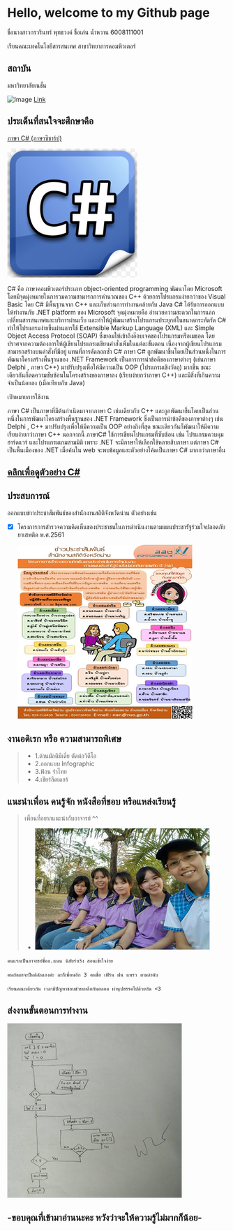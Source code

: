 # Hello, welcome to my Github page 

ชื่อนางสาวกรวรินทร์ พุทธวงค์ ชื่อเล่น น้ำหวาน 6008111001

เรียนคณะเทคโนโลยีสารสนเทศ สาขาวิทยาการคอมพิวเตอร์

## สถาบัน


มหาวิทยาลัยเนชั่น 



![Image](https://raw.githubusercontent.com/thaiall/programming-page/master/Nation_University_Logo.png)
[Link](http://www.nation.ac.th)






## ประเด็นที่สนใจจะศึกษาคือ



[ภาษา C#  (ภาษาซีชาร์ป) ](http://marcuscode.com/lang/csharp)


![Image](https://raw.githubusercontent.com/Kronwarin/my-work-program/master/Untitled333.jpg)


C# คือ ภาษาคอมพิวเตอร์ประเภท  object-oriented programming พัฒนาโดย  Microsoft โดยมีจุดมุ่งหมายในการวมความสามารถการคำนวณของ C++ ด้วยการโปรแกรมง่ายกว่าของ Visual Basic โดย C# มีพื้นฐานจาก C++ และเก็บส่วนการทำงานคล้ายกับ Java 
     C# ได้รับการออกแบบให้ทำงานกับ .NET platform ของ Microsoft จุดมุ่งหมายคือ อำนวยความสะดวกในการแลกเปลี่ยนสารสนเทศและบริการผ่านเว็บ และทำให้ผู้พัฒนาสร้างโปรแกรมประยุกต์ในขนาดกระทัดรัด C# ทำให้โปรแกรมง่ายขึ้นผ่านการใช้ Extensible Markup Language (XML) และ Simple Object Access Protocol (SOAP) ซึ่งยอมให้เข้าถึงอ๊อบเจคของโปรแกรมหรือเมธอด โดยปราศจากความต้องการให้ผู้เขียนโปรแกรมเขียนคำสั่งเพิ่มในแต่ละขั้นตอน เนื่องจากผู้เขียนโปรแกรมสามารถสร้างบนคำสั่งที่มีอยู่ แทนที่การคัดลอกซ้ำ C#  ภาษา C# ถูกพัฒนาขึ้นโดยเป็นส่วนหนึ่งในการพัฒนาโครงสร้างพื้นฐานของ .NET Framework เป็นการการนำข้อดีของภาษาต่างๆ (เช่นภาษา Delphi , ภาษา C++) มาปรับปรุงเพื่อให้มีความเป็น OOP (โปรแกรมเชิงวัตถุ) มากขึ้น ขณะเดียวกันก็ลดความซับซ้อนในโครงสร้างของภาษาลง (เรียบง่ายกว่าภาษา C++) และมีสิ่งที่เกินความจำเป็นน้อยลง (เมื่อเทียบกับ Java)
     
     
เป้าหมายการใช้งาน

ภาษา C# เป็นภาษาที่มีต้นกำเนิดมาจากภาษา C เช่นเดียวกับ C++ และถูกพัฒนาขึ้นโดยเป็นส่วนหนึ่งในการพัฒนาโครงสร้างพื้นฐานของ .NET Framework ซึ่งเป็นการนำข้อดีของภาษาต่างๆ เช่น Delphi , C++ มาปรับปรุงเพื่อให้มีความเป็น OOP อย่างถึงที่สุด ขณะเดียวกันก็พัฒนาให้มีความเรียบง่ายกว่าภาษา C++ นอกจากนี้ ภาษาC# ใช้การเขียนโปรแกรมที่ซับซ้อน เช่น โปรแกรมควบคุมฮาร์ดแวร์ และโปรแกรมเกมสามมิติ เพราะ .NET จะมีภาษาให้เลือกใช้หลายสิบภาษา แต่ภาษา C# เป็นพื้นเมืองของ .NET เมื่อค้นใน web จะพบข้อมูลและตัวอย่างโค้ดเป็นภาษา C# มากกว่าภาษาอื่น 


## [คลิกเพื่อดูตัวอย่าง C#](https://github.com/Kronwarin/my-work-program/blob/master/C%23.docx)




## ประสบการณ์

ออกแบบข่าวประชาสัมพันธ์ของสำนักงานสถิติจังหวัดน่าน
ตัวอย่างเช่น
- [x] โครงการการสำรวจความคิดเห็นของประชาชนในการดำเนินงานตามแผนประชารัฐร่วมใจปลอดภัยยาเสพติด พ.ศ.2561
  
  
  ![Image](https://raw.githubusercontent.com/Kronwarin/my-work-program/master/Untitled-3.jpg)
  
  
  

## งานอดิเรก หรือ ความสามารถพิเศษ

> - 1.ด้านมัลติมีเดี่ย ตัดต่อวิดีโอ
> - 2.ออกแบบ Infographic
> - 3.ฟ้อน รำไทย
> - 4.เชียร์ลีดเดอร์



## แนะนำเพื่อน คนรู้จัก หนังสือที่ชอบ หรือแหล่งเรียนรู้


> เพื่อนที่อยากแนะนำกับอาจารย์ ^^
  > - ![Image](https://raw.githubusercontent.com/Kronwarin/my-work-program/master/Untitled-5.jpg)
  
    คนแรกเป็นอาจารย์ชื่ออ.แนน นิสัยร่าเริง สอนเข้าใจง่าย
    
    คนถัดมาจะป็นดิฉันเองค่ะ ละก็เพื่อนอีก 3 คนชื่อ เฟิร์น ฝน แพรว ตามลำดับ
    
    เรียนคณะเดียวกัน เวลามีปัญหาชอบช่วยเหลือกันตลอด ผ่านุปสรรคไปด้วยกัน <3
  


## ส่งงานขั้นตอนการทำงาน


![Image](https://raw.githubusercontent.com/Kronwarin/my-work-program/master/Untitled-4.jpg)




## -ขอบคุณที่เข้ามาอ่านนะคะ หวังว่าจะให้ความรู้ไม่มากก็น้อย-
